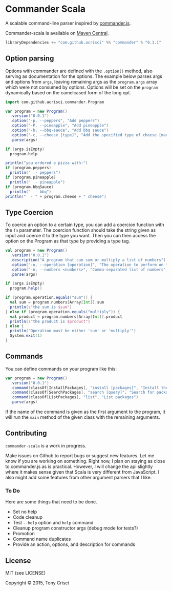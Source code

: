 # Commander Scala

A scalable command-line parser inspired by [commander.js](https://github.com/tj/commander.js).

Commander-scala is available on [Maven Central](http://mvnrepository.com/artifact/com.github.acrisci/commander_2.11).

```scala
libraryDependencies += "com.github.acrisci" %% "commander" % "0.1.1"
```

## Option parsing

 Options with commander are defined with the `.option()` method, also serving as documentation for the options. The example below parses args and options from `args`, leaving remaining args as the `program.args` array which were not consumed by options. Options will be set on the `program` dynamically based on the camelcased form of the long opt.

```scala
import com.github.acrisci.commander.Program

var program = new Program()
  .version("0.0.1")
  .option("-p, --peppers", "Add peppers")
  .option("-P, --pineapple", "Add pineapple")
  .option("-b, --bbq-sauce", "Add bbq sauce")
  .option("-c, --cheese [type]", "Add the specified type of cheese [marble]", default="marble")
  .parse(args)

if (args.isEmpty)
  program.help

println("you ordered a pizza with:")
if (program.peppers)
  println("  - peppers")
if (program.pineapple)
  println("  - pineapple")
if (program.bbqSauce)
  println("  - bbq")
println("  - " + program.cheese + " cheese")
```

## Type Coercion

To coerce an option to a certain type, you can add a coercion function with the `fn` parameter. The coercion function should take the string given as input and coerce it to the type you want. Then you can then access the option on the Program as that type by providing a type tag.

```scala
val program = new Program()
  .version("0.0.1")
  .description("A program that can sum or multiply a list of numbers")
  .option("-o, --operation [operation]", "The operation to perform on the numbers [sum|multiply]", default="sum")
  .option("-n, --numbers <numbers>", "Comma-separated list of numbers", fn=_.split(",").map(_.toInt))
  .parse(args)

if (args.isEmpty)
  program.help()

if (program.operation.equals("sum")) {
  val sum = program.numbers[Array[Int]].sum
  println(s"the sum is $sum")
} else if (program.operation.equals("multiply")) {
  val product = program.numbers[Array[Int]].product
  println(s"the product is $product")
} else {
  println("Operation must be either 'sum' or 'multiply'")
  System.exit(1)
}
```

## Commands

You can define commands on your program like this:

```scala
var program = new Program()
  .version("0.0.1")
  .command(classOf[InstallPackages], "install [packages]", "Install the given packages")
  .command(classOf[SearchPackages], "search [query]", "Search for packages")
  .command(classOf[ListPackages], "list", "List packages")
  .parse(args)
```

If the name of the command is given as the first argument to the program, it will run the `main` method of the given class with the remaining arguments.

## Contributing

`commander-scala` is a work in progress.

Make issues on Github to report bugs or suggest new features. Let me know if you are working on something. Right now, I plan on staying as close to commander.js as is practical. However, I will change the api slightly where it makes sense given that Scala is very different from JavaScript. I also might add some features from other argument parsers that I like.

### To Do

Here are some things that need to be done.

* Set no help
* Code cleanup
* Test `--help` option and `help` command
* Cleanup program constructor args (debug mode for tests?)
* Promotion
* Command name duplicates
* Provide an action, options, and description for commands

## License

MIT (see LICENSE)

Copyright © 2015, Tony Crisci
